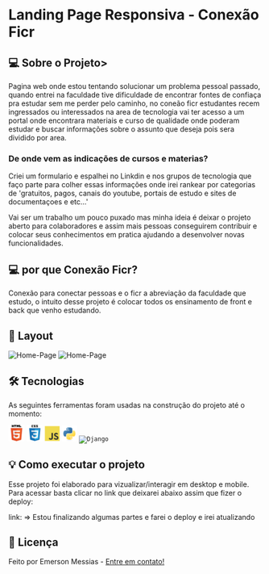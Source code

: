 # Landing Page Responsiva - Conexão Ficr 

## 💻 Sobre o Projeto>
Pagina web onde estou tentando solucionar um problema pessoal passado, quando entrei na faculdade tive dificuldade de encontrar fontes de confiaça pra estudar sem me perder pelo caminho, no coneão ficr estudantes recem ingressados ou interessados na area de tecnologia vai ter acesso a um portal onde encontrara materiais e curso de qualidade onde poderam estudar e buscar informações sobre o assunto que deseja pois sera dividido por area.

### De onde vem as indicações de cursos e materias?
Criei um formulario e espalhei no Linkdin e nos grupos de tecnologia que faço parte para colher essas informações onde irei rankear por categorias de 'gratuitos, pagos, canais do youtube, portais de estudo e sites de documentaçoes e etc...'

Vai ser um trabalho um pouco puxado mas minha ideia é deixar o projeto aberto para colaboradores e assim mais pessoas conseguirem contribuir e colocar seus conhecimentos em pratica ajudando a desenvolver novas funcionalidades.

## 💻 por que Conexão Ficr?
Conexão para conectar pessoas e o ficr a abreviação da faculdade que estudo, o intuito desse projeto é colocar todos os ensinamento de front e back que venho estudando.



## 🎨 Layout

![Home-Page]()
![Home-Page]()

## 🛠 Tecnologias

As seguintes ferramentas foram usadas na construção do projeto até o momento:

<code><img height="32" src="https://raw.githubusercontent.com/github/explore/80688e429a7d4ef2fca1e82350fe8e3517d3494d/topics/html/html.png" alt="HTML5"/></code>
<code><img height="32" src="https://raw.githubusercontent.com/github/explore/80688e429a7d4ef2fca1e82350fe8e3517d3494d/topics/css/css.png" alt="CSS"/></code>
<code><img height="30" src="https://github.com/devicons/devicon/blob/master/icons/javascript/javascript-original.svg" alt="JavaScript"/></code>
<code><img height="30" src="https://raw.githubusercontent.com/devicons/devicon/master/icons/python/python-original.svg" alt="Python"/></code>
<code><img height="30" src="https://cdn.jsdelivr.net/gh/devicons/devicon/icons/django/django-plain.svg" alt="Django"/></code>

## 💡 Como executar o projeto

Esse projeto foi elaborado para vizualizar/interagir em desktop e mobile. Para acessar basta clicar no link que deixarei abaixo assim que fizer o deploy:

link: => Estou finalizando algumas partes e farei o deploy e irei atualizando

## 📝 Licença

Feito por Emerson Messias - [Entre em contato!](https://www.linkedin.com/in/emerson-messias/)
